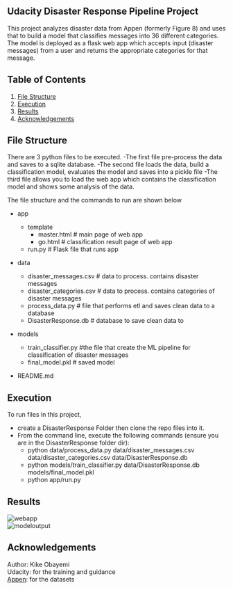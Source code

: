 ## Udacity Disaster Response Pipeline Project
This project analyzes disaster data from Appen (formerly Figure 8) and uses that to build a model that classifies messages into 36 different categories. The model is deployed as a flask web app which accepts input (disaster messages) from a user and returns the appropriate categories for that message.


## Table of Contents

1. [File Structure](#filestructure)
2. [Execution](#execution)
3. [Results](#results)
4. [Acknowledgements](#acknowledgements)


## File Structure<a name="filestructure"></a>
There are 3 python files to be executed. 
-The first file pre-process the data and saves to a sqlite database. 
-The second file loads the data, build a classification model, evaluates the model and saves into a pickle file
-The third file allows you to load the web app which contains the classification model and shows some analysis of the data.

The file structure and the commands to run are shown below

- app
  - template
    - master.html  # main page of web app
    - go.html  # classification result page of web app
  - run.py  # Flask file that runs app

- data
  - disaster_messages.csv  # data to process. contains disaster messages
  - disaster_categories.csv  # data to process. contains categories of disaster messages
  - process_data.py # file that performs etl and saves clean data to a database
  - DisasterResponse.db  # database to save clean data to

- models
  - train_classifier.py #the file that create the ML pipeline for classification of disaster messages
  - final_model.pkl  # saved model 

- README.md 


## Execution<a name="execution"></a>
To run files in this project,
- create a DisasterResponse Folder then clone the repo files into it.
- From the command line, execute the following commands (ensure you are in the DisasterResponse folder dir):
  - python data/process_data.py data/disaster_messages.csv data/disaster_categories.csv data/DisasterResponse.db 
  - python models/train_classifier.py data/DisasterResponse.db models/final_model.pkl
  - python app/run.py 

## Results<a name="results"></a>
![webapp](https://github.com/user-attachments/assets/4616d951-19de-42f6-8f99-bfc82daf871f)
<br>
![modeloutput](https://github.com/user-attachments/assets/e2f065bf-0426-4ca5-9446-d7ad04a5c95e)


## Acknowledgements<a name="acknowledgements"></a>
Author: Kike Obayemi <br>
Udacity: for the training and guidance <br>
[Appen](https://www.appen.com/): for the datasets
